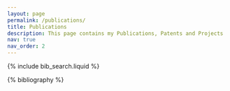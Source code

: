 ```yaml
---
layout: page
permalink: /publications/
title: Publications
description: This page contains my Publications, Patents and Projects
nav: true
nav_order: 2
---
```


<!-- _pages/publications.md -->

<!-- Bibsearch Feature -->

{% include bib_search.liquid %}

<div class="publications">

{% bibliography %}

</div>
